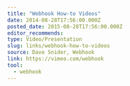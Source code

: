 ```yaml
---
title: "Webhook How-to Videos"
date: 2014-08-28T17:56:00.000Z
posted_date: 2015-08-28T17:56:00.000Z
editor_recommends:
type: Video/Presentation
slug: links/webhook-how-to-videos
source: Dave Snider, Webhook
link: https://vimeo.com/webhook
tool:
  - webhook
---
```





